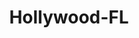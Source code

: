---
title: Hollywood-FL
slug: hollywood-fl
f_state:
- cms/state/florida.md
f_locations:
- cms/payday-loan/a-1-check-cashing-208.md
- cms/payday-loan/a-1-check-cashing-219.md
- cms/payday-loan/advance-america-1423.md
- cms/payday-loan/advance-america-1507.md
- cms/payday-loan/advance-america-1508.md
- cms/payday-loan/advance-america-1509.md
- cms/payday-loan/advance-america-3072.md
- cms/payday-loan/bell-check-cashing-services-5198.md
- cms/payday-loan/cash-a-check-8997.md
- cms/payday-loan/ccs-auto-title-loans-9533.md
- cms/payday-loan/ccs-financial-services-inc-9546.md
- cms/payday-loan/ccs-financial-services-inc-9550.md
- cms/payday-loan/check-cashing-store-11002.md
- cms/payday-loan/check-cashing-store-11010.md
- cms/payday-loan/fastfunds-17936.md
- cms/payday-loan/four-star-corporate-cater-18792.md
- cms/payday-loan/imperial-check-cashing-inc-19541.md
- cms/payday-loan/money-matters-financial-s-21582.md
- cms/payday-loan/notre-dame-check-cashing-23124.md
- cms/payday-loan/th-e-check-cashing-store-27381.md
- cms/payday-loan/th-e-check-cashing-store-27404.md
- cms/payday-loan/th-e-check-cashing-store-27405.md
- cms/payday-loan/th-e-check-cashing-store-27406.md
- cms/payday-loan/th-e-check-cashing-store-27407.md
- cms/payday-loan/th-e-check-cashing-store-27408.md
- cms/payday-loan/th-e-check-cashing-store-27409.md
- cms/payday-loan/th-e-check-cashing-store-27410.md
- cms/payday-loan/th-e-check-cashing-store-27411.md
- cms/payday-loan/th-e-check-cashing-store-inc-27459.md
- cms/payday-loan/th-e-check-cashing-store-inc-27460.md
- cms/payday-loan/th-e-check-cashing-store-incorp-27473.md
- cms/payday-loan/united-check-cashing-28103.md
updated-on: '2024-05-30T13:41:28.615Z'
created-on: '2024-05-30T13:41:28.615Z'
published-on: '2024-05-30T13:54:32.469Z'
f_city: Hollywood
layout: '[city].html'
tags: city
---